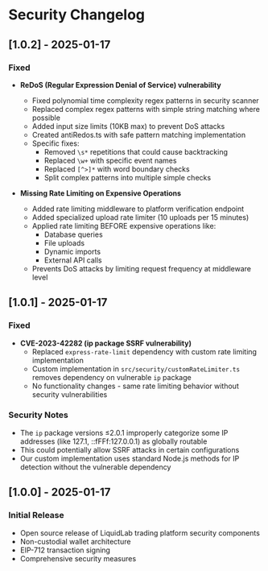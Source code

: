 # Security Changelog

## [1.0.2] - 2025-01-17

### Fixed
- **ReDoS (Regular Expression Denial of Service) vulnerability**
  - Fixed polynomial time complexity regex patterns in security scanner
  - Replaced complex regex patterns with simple string matching where possible
  - Added input size limits (10KB max) to prevent DoS attacks
  - Created antiRedos.ts with safe pattern matching implementation
  - Specific fixes:
    - Removed `\s*` repetitions that could cause backtracking
    - Replaced `\w+` with specific event names
    - Replaced `[^>]*` with word boundary checks
    - Split complex patterns into multiple simple checks

- **Missing Rate Limiting on Expensive Operations**
  - Added rate limiting middleware to platform verification endpoint
  - Added specialized upload rate limiter (10 uploads per 15 minutes)
  - Applied rate limiting BEFORE expensive operations like:
    - Database queries
    - File uploads
    - Dynamic imports
    - External API calls
  - Prevents DoS attacks by limiting request frequency at middleware level

## [1.0.1] - 2025-01-17

### Fixed
- **CVE-2023-42282 (ip package SSRF vulnerability)**
  - Replaced `express-rate-limit` dependency with custom rate limiting implementation
  - Custom implementation in `src/security/customRateLimiter.ts` removes dependency on vulnerable `ip` package
  - No functionality changes - same rate limiting behavior without security vulnerabilities
  
### Security Notes
- The `ip` package versions ≤2.0.1 improperly categorize some IP addresses (like 127.1, ::fFFf:127.0.0.1) as globally routable
- This could potentially allow SSRF attacks in certain configurations
- Our custom implementation uses standard Node.js methods for IP detection without the vulnerable dependency

## [1.0.0] - 2025-01-17

### Initial Release
- Open source release of LiquidLab trading platform security components
- Non-custodial wallet architecture
- EIP-712 transaction signing
- Comprehensive security measures